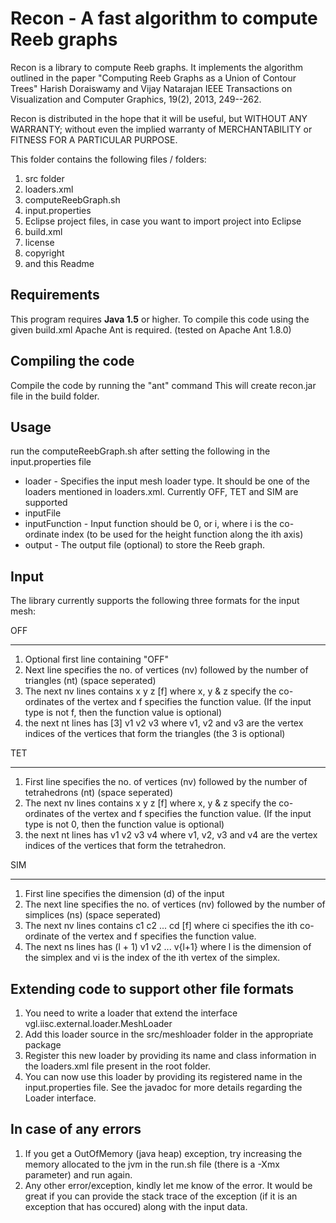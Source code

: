 Recon - A fast algorithm to compute Reeb graphs
===============================================

Recon is a library to compute Reeb graphs. It implements the algorithm outlined in the paper 
"Computing Reeb Graphs as a Union of Contour Trees" 
Harish Doraiswamy and Vijay Natarajan
IEEE Transactions on Visualization and Computer Graphics, 19(2), 2013, 249--262.

Recon is distributed in the hope that it will be useful, but WITHOUT ANY WARRANTY; without even the implied warranty of MERCHANTABILITY or FITNESS FOR A PARTICULAR PURPOSE.

This folder contains the following files / folders:
1. src folder
2. loaders.xml
3. computeReebGraph.sh
4. input.properties
5. Eclipse project files, in case you want to import project into Eclipse
6. build.xml
7. license
8. copyright
9. and this Readme

Requirements
------------
This program requires **Java 1.5** or higher.
To compile this code using the given build.xml Apache Ant is required. (tested on Apache Ant 1.8.0)

Compiling the code
------------------
Compile the code by running the "ant" command
This will create recon.jar file in the build folder.

Usage
----- 
run the computeReebGraph.sh after setting the following in the input.properties file
* loader - Specifies the input mesh loader type. It should be one of the loaders mentioned in loaders.xml. Currently OFF, TET and SIM are supported
* inputFile
* inputFunction - Input function should be 0, or i, where i is the co-ordinate index (to be used for the height function along the ith axis)
* output - The output file (optional) to store the Reeb graph.

Input
------
The library currently supports the following three formats for the input mesh:

OFF
***
1. Optional first line containing "OFF"
2. Next line specifies the no. of vertices (nv) followed by the number of triangles (nt) (space seperated)
3. The next nv lines contains
   x y z [f]
   where x, y & z specify the co-ordinates of the vertex and f specifies the function value. (If the input type is not f, then the function value is optional)
4. the next nt lines has 
   [3] v1 v2 v3 
   where v1, v2 and v3 are the vertex indices of the vertices that form the triangles (the 3 is optional)


TET
***
1. First line specifies the no. of vertices (nv) followed by the number of tetrahedrons (nt) (space seperated)
2. The next nv lines contains
   x y z [f]
   where x, y & z specify the co-ordinates of the vertex and f specifies the function value. (If the input type is not 0, then the function value is optional)
3. the next nt lines has 
   v1 v2 v3 v4
   where v1, v2, v3 and v4 are the vertex indices of the vertices that form the tetrahedron.


SIM
***
1. First line specifies the dimension (d) of the input
2. The next line specifies the no. of vertices (nv) followed by the number of simplices (ns) (space seperated)
3. The next nv lines contains
   c1 c2 ... cd [f]
   where ci specifies the ith co-ordinate of the vertex and f specifies the function value.
4. The next ns lines has
   (l + 1) v1 v2 ... v{l+1}
   where l is the dimension of the simplex and vi is the index of the ith vertex of the simplex.



Extending code to support other file formats
---------------------------------------------

1. You need to write a loader that extend the interface vgl.iisc.external.loader.MeshLoader
2. Add this loader source in the src/meshloader folder in the appropriate package
3. Register this new loader by providing its name and class information in the loaders.xml file present in the root folder.
4. You can now use this loader by providing its registered name in the input.properties file.
See the javadoc for more details regarding the Loader interface. 


In case of any errors
---------------------
1. If you get a OutOfMemory (java heap) exception, try increasing the memory allocated to the jvm in the run.sh file (there is a -Xmx parameter) and run again.
2. Any other error/exception, kindly let me know of the error. It would be great if you can provide
   the stack trace of the exception (if it is an exception that has occured) along with the input data.



